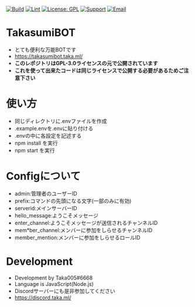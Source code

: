 [![Build](https://github.com/Taka005/TakasumiBOT/actions/workflows/build.yml/badge.svg?branch=main)](https://github.com/Taka005/TakasumiBOT/actions/workflows/build.yml)
[![Lint](https://github.com/Taka005/TakasumiBOT/actions/workflows/lint.yml/badge.svg?branch=main)](https://github.com/Taka005/TakasumiBOT/actions/workflows/lint.yml)
[![License: GPL](https://img.shields.io/badge/License-GPL-yellow.svg)](https://opensource.org/licenses/GPL-3.0)
[![Support](https://img.shields.io/discord/987698915820335124?color=5865f2&label=Discord&logo=Discord&logoColor=ffffff)](https://discord.taka.ml)
[![Email](https://img.shields.io/badge/email-takasumibot@gmail.com-blue.svg?style=flat)](mailto:takasumibot@gmail.com)
# TakasumiBOT
- とても便利な万能BOTです
- https://takasumibot.taka.ml/
- **このレポジトリはGPL-3.0ライセンスの元で公開されています**
- **これを使って出来たコードは同じライセンスで公開する必要があるためご注意下さい**
# 使い方
- 同じディレクトリに.envファイルを作成
- .example.envを.envに貼り付ける
- .envの中に各設定を記述する
- npm install を実行
- npm start を実行
# Configについて
- admin:管理者のユーザーID
- prefix:コマンドの先頭になる文字(一部のみに有効)
- serverid:メインサーバーID
- hello_message:ようこそメッセージ
- enter_channel:ようこそメッセージが送信されるチャンネルID
- mem*ber_channel:メンバーに参加をしらせるチャンネルID
- member_mention:メンバーに参加をしらせるロールID
# Development
- Development by Taka005#6668
- Language is JavaScript(Node.js)
- Discordサーバーにも是非参加してください
- https://discord.taka.ml/